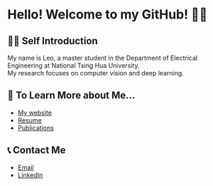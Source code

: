 # Hello! Welcome to my GitHub! 🚀🚀

<!-- <p align="center"> 
  Visitors Count<br>
  <img src="https://profile-counter.glitch.me/lyhsieh/count.svg" />
</p> -->

## 🙋‍♂️ Self Introduction
My name is Leo, a master student in the Department of Electrical Engineering at National Tsing Hua University.
<br />
My research focuses on computer vision and deep learning. 

<!-- ## 💻 Experience
* Internship as a software engineer at [ITRI](https://www.itri.org.tw/) ICL
* Won the [**FIRST PLACE**](https://www.hccg.gov.tw/ch/home.jsp?id=48&parentpath=&mcustomize=municipalnews_view.jsp&toolsflag=Y&dataserno=202010250004&t=MunicipalNews&mserno=201601300020) in [MeiChu Hackathon Competition 2020](https://github.com/lyhsieh/Meichu2020_Team_726)
* [Teaching Assistant](https://github.com/lyhsieh/NTHU_EE2405) in [EE2405: Embedded System Laboratory](https://www.ee.nthu.edu.tw/ee240500/) (Instructor: Prof. Jing-Jia Liou)
* Undergraduate student of NTHU [VSLab](https://aliensunmin.github.io/lab/info.html) (Instructor: Prof. [Min Sun](https://scholar.google.com/citations?user=1Rf6sGcAAAAJ&hl=zh-TW)) -->

## 📝 To Learn More about Me...
* [My website](https://lyhsieh.github.io/)
* [Resume](https://drive.google.com/file/d/1xecJu2s5QCQLFglx0_tmuDUd734YtZkL/view?usp=sharing)
* [Publications](https://lyhsieh.github.io/publications/)

## 📞 Contact Me
* [Email](mailto:leohsieh0814@gmail.com)
* [LinkedIn](https://www.linkedin.com/in/linyunghsieh/)

<!-- ![Leo's GitHub stats](https://github-readme-stats.vercel.app/api?username=lyhsieh&theme=gruvbox)

![](https://github-profile-summary-cards.vercel.app/api/cards/repos-per-language?username=lyhsieh&theme=github_dark) -->
